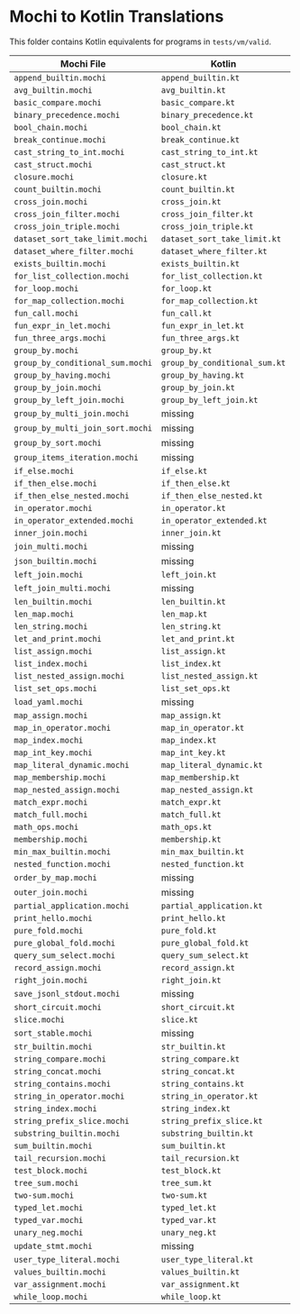 # Mochi to Kotlin Translations

This folder contains Kotlin equivalents for programs in `tests/vm/valid`.

| Mochi File | Kotlin |
|-----------|--------|
| `append_builtin.mochi` | `append_builtin.kt` |
| `avg_builtin.mochi` | `avg_builtin.kt` |
| `basic_compare.mochi` | `basic_compare.kt` |
| `binary_precedence.mochi` | `binary_precedence.kt` |
| `bool_chain.mochi` | `bool_chain.kt` |
| `break_continue.mochi` | `break_continue.kt` |
| `cast_string_to_int.mochi` | `cast_string_to_int.kt` |
| `cast_struct.mochi` | `cast_struct.kt` |
| `closure.mochi` | `closure.kt` |
| `count_builtin.mochi` | `count_builtin.kt` |
| `cross_join.mochi` | `cross_join.kt` |
| `cross_join_filter.mochi` | `cross_join_filter.kt` |
| `cross_join_triple.mochi` | `cross_join_triple.kt` |
| `dataset_sort_take_limit.mochi` | `dataset_sort_take_limit.kt` |
| `dataset_where_filter.mochi` | `dataset_where_filter.kt` |
| `exists_builtin.mochi` | `exists_builtin.kt` |
| `for_list_collection.mochi` | `for_list_collection.kt` |
| `for_loop.mochi` | `for_loop.kt` |
| `for_map_collection.mochi` | `for_map_collection.kt` |
| `fun_call.mochi` | `fun_call.kt` |
| `fun_expr_in_let.mochi` | `fun_expr_in_let.kt` |
| `fun_three_args.mochi` | `fun_three_args.kt` |
| `group_by.mochi` | `group_by.kt` |
| `group_by_conditional_sum.mochi` | `group_by_conditional_sum.kt` |
| `group_by_having.mochi` | `group_by_having.kt` |
| `group_by_join.mochi` | `group_by_join.kt` |
| `group_by_left_join.mochi` | `group_by_left_join.kt` |
| `group_by_multi_join.mochi` | missing |
| `group_by_multi_join_sort.mochi` | missing |
| `group_by_sort.mochi` | missing |
| `group_items_iteration.mochi` | missing |
| `if_else.mochi` | `if_else.kt` |
| `if_then_else.mochi` | `if_then_else.kt` |
| `if_then_else_nested.mochi` | `if_then_else_nested.kt` |
| `in_operator.mochi` | `in_operator.kt` |
| `in_operator_extended.mochi` | `in_operator_extended.kt` |
| `inner_join.mochi` | `inner_join.kt` |
| `join_multi.mochi` | missing |
| `json_builtin.mochi` | missing |
| `left_join.mochi` | `left_join.kt` |
| `left_join_multi.mochi` | missing |
| `len_builtin.mochi` | `len_builtin.kt` |
| `len_map.mochi` | `len_map.kt` |
| `len_string.mochi` | `len_string.kt` |
| `let_and_print.mochi` | `let_and_print.kt` |
| `list_assign.mochi` | `list_assign.kt` |
| `list_index.mochi` | `list_index.kt` |
| `list_nested_assign.mochi` | `list_nested_assign.kt` |
| `list_set_ops.mochi` | `list_set_ops.kt` |
| `load_yaml.mochi` | missing |
| `map_assign.mochi` | `map_assign.kt` |
| `map_in_operator.mochi` | `map_in_operator.kt` |
| `map_index.mochi` | `map_index.kt` |
| `map_int_key.mochi` | `map_int_key.kt` |
| `map_literal_dynamic.mochi` | `map_literal_dynamic.kt` |
| `map_membership.mochi` | `map_membership.kt` |
| `map_nested_assign.mochi` | `map_nested_assign.kt` |
| `match_expr.mochi` | `match_expr.kt` |
| `match_full.mochi` | `match_full.kt` |
| `math_ops.mochi` | `math_ops.kt` |
| `membership.mochi` | `membership.kt` |
| `min_max_builtin.mochi` | `min_max_builtin.kt` |
| `nested_function.mochi` | `nested_function.kt` |
| `order_by_map.mochi` | missing |
| `outer_join.mochi` | missing |
| `partial_application.mochi` | `partial_application.kt` |
| `print_hello.mochi` | `print_hello.kt` |
| `pure_fold.mochi` | `pure_fold.kt` |
| `pure_global_fold.mochi` | `pure_global_fold.kt` |
| `query_sum_select.mochi` | `query_sum_select.kt` |
| `record_assign.mochi` | `record_assign.kt` |
| `right_join.mochi` | `right_join.kt` |
| `save_jsonl_stdout.mochi` | missing |
| `short_circuit.mochi` | `short_circuit.kt` |
| `slice.mochi` | `slice.kt` |
| `sort_stable.mochi` | missing |
| `str_builtin.mochi` | `str_builtin.kt` |
| `string_compare.mochi` | `string_compare.kt` |
| `string_concat.mochi` | `string_concat.kt` |
| `string_contains.mochi` | `string_contains.kt` |
| `string_in_operator.mochi` | `string_in_operator.kt` |
| `string_index.mochi` | `string_index.kt` |
| `string_prefix_slice.mochi` | `string_prefix_slice.kt` |
| `substring_builtin.mochi` | `substring_builtin.kt` |
| `sum_builtin.mochi` | `sum_builtin.kt` |
| `tail_recursion.mochi` | `tail_recursion.kt` |
| `test_block.mochi` | `test_block.kt` |
| `tree_sum.mochi` | `tree_sum.kt` |
| `two-sum.mochi` | `two-sum.kt` |
| `typed_let.mochi` | `typed_let.kt` |
| `typed_var.mochi` | `typed_var.kt` |
| `unary_neg.mochi` | `unary_neg.kt` |
| `update_stmt.mochi` | missing |
| `user_type_literal.mochi` | `user_type_literal.kt` |
| `values_builtin.mochi` | `values_builtin.kt` |
| `var_assignment.mochi` | `var_assignment.kt` |
| `while_loop.mochi` | `while_loop.kt` |
